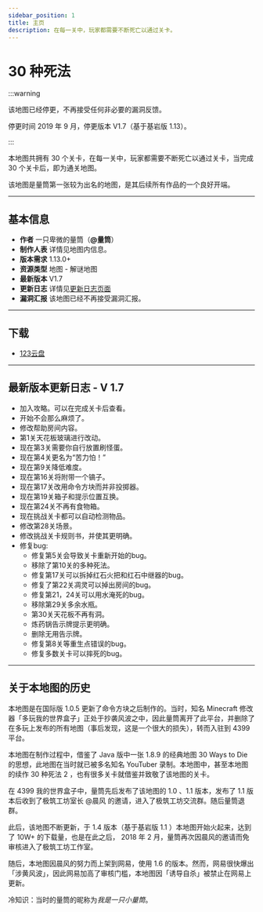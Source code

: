 ```yaml
---
sidebar_position: 1
title: 主页
description: 在每一关中，玩家都需要不断死亡以通过关卡。
---
```


# 30 种死法

:::warning

该地图已经停更，不再接受任何非必要的漏洞反馈。

停更时间 2019 年 9 月，停更版本 V1.7（基于基岩版 1.13）。

:::

本地图共拥有 30 个关卡，在每一关中，玩家都需要不断死亡以通过关卡，当完成 30 个关卡后，即为通关地图。

该地图是量筒第一张较为出名的地图，是其后续所有作品的一个良好开端。

---

## 基本信息

- **作者** 一只卑微的量筒（**@量筒**）
- **制作人表** 详情见地图内信息。
- **版本需求** 1.13.0+
- **资源类型** 地图 - 解谜地图
- **最新版本** V1.7
- **更新日志** 详情见[更新日志页面](update_log)
- **漏洞汇报** 该地图已经不再接受漏洞汇报。

---

## 下载

- [123云盘](https://www.123pan.com/s/t3TqVv-EPdkh)

---

## 最新版本更新日志 - V 1.7

- 加入攻略。可以在完成关卡后查看。
- 开始不会那么麻烦了。
- 修改帮助房间内容。
- 第1关天花板玻璃进行改动。
- 现在第3关需要你自行放置刷怪蛋。
- 现在第4关更名为“苦力怕！”
- 现在第9关降低难度。
- 现在第16关将附带一个镐子。
- 现在第17关改用命令方块而并非投掷器。
- 现在第19关箱子和提示位置互换。
- 现在第24关不再有食物箱。
- 现在挑战关卡都可以自动检测物品。
- 修改第28关场景。
- 修改挑战关卡规则书，并使其更明确。
- 修复bug:
  - 修复第5关会导致关卡重新开始的bug。
  - 移除了第10关的多种死法。
  - 修复第17关可以拆掉红石火把和红石中继器的bug。
  - 修复了第22关凋灵可以掉出房间的bug。
  - 修复第21，24关可以用水淹死的bug。
  - 移除第29关多余水瓶。
  - 第30关天花板不再有洞。
  - 炼药锅告示牌提示更明确。
  - 删除无用告示牌。
  - 修复第8关等重生点错误的bug。
  - 修复多数关卡可以摔死的bug。

---

## 关于本地图的历史

本地图是在国际版 1.0.5 更新了命令方块之后制作的。当时，知名 Minecraft 修改器「多玩我的世界盒子」正处于抄袭风波之中，因此量筒离开了此平台，并删除了在多玩上发布的所有地图（事后发现，这是一个很大的损失），转而入驻到 4399 平台。

本地图在制作过程中，借鉴了 Java 版中一张 1.8.9 的经典地图 30 Ways to Die 的思想，此地图在当时就已被多名知名 YouTuber 录制。本地图中，甚至本地图的续作 30 种死法 2 ，也有很多关卡就借鉴并致敬了该地图的关卡。

在 4399 我的世界盒子中，量筒先后发布了该地图的 1.0 、1.1 版本，发布了 1.1 版本后收到了极筑工坊室长 @晨风 的邀请，进入了极筑工坊交流群。随后量筒退群。

此后，该地图不断更新，于 1.4 版本（基于基岩版 1.1 ）本地图开始火起来，达到了 10W+ 的下载量，也是在此之后， 2018 年 2 月，量筒再次因晨风的邀请而免审核进入了极筑工坊工作室。

随后，本地图因晨风的努力而上架到网易，使用 1.6 的版本。然而，网易很快爆出「涉黄风波」，因此网易加高了审核门槛，本地图因「诱导自杀」被禁止在网易上更新。

冷知识：当时的量筒的昵称为*我是一只小量筒*。
